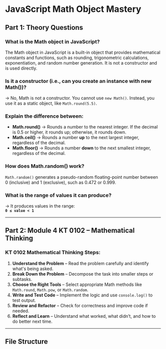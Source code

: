# JavaScript Math Object Mastery

## Part 1: Theory Questions

### What is the Math object in JavaScript?
The Math object in JavaScript is a built-in object that provides mathematical constants and functions, such as rounding, trigonometric calculations, exponentiation, and random number generation. It is not a constructor and is used directly.

### Is it a constructor (i.e., can you create an instance with new Math())?
→ No, Math is not a constructor. You cannot use `new Math()`. Instead, you use it as a static object, like `Math.round(5.5)`.

### Explain the difference between:

- **Math.round()** → Rounds a number to the nearest integer. If the decimal is 0.5 or higher, it rounds up; otherwise, it rounds down.
- **Math.ceil()** → Rounds a number **up** to the next largest integer, regardless of the decimal.
- **Math.floor()** → Rounds a number **down** to the next smallest integer, regardless of the decimal.

### How does Math.random() work?
`Math.random()` generates a pseudo-random floating-point number between 0 (inclusive) and 1 (exclusive), such as 0.472 or 0.999.

### What is the range of values it can produce?
→ It produces values in the range:  
**`0 ≤ value < 1`**

---

## Part 2: Module 4 KT 0102 – Mathematical Thinking

### KT 0102 Mathematical Thinking Steps:

1. **Understand the Problem** – Read the problem carefully and identify what's being asked.
2. **Break Down the Problem** – Decompose the task into smaller steps or subtasks.
3. **Choose the Right Tools** – Select appropriate Math methods like `Math.round`, `Math.pow`, or `Math.random`.
4. **Write and Test Code** – Implement the logic and use `console.log()` to test output.
5. **Review and Refactor** – Check for correctness and improve code if needed.
6. **Reflect and Learn** – Understand what worked, what didn’t, and how to do better next time.

---

## File Structure

